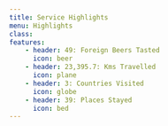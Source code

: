 ```yaml
---
title: Service Highlights
menu: Highlights
class:
features:
	- header: 49: Foreign Beers Tasted
	  icon: beer
	- header: 23,395.7: Kms Travelled
	  icon: plane
	- header: 3: Countries Visited
	  icon: globe
	- header: 39: Places Stayed
	  icon: bed
---
```

